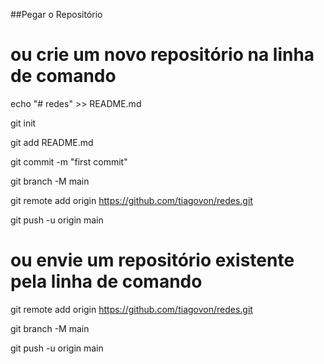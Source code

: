 ##Pegar o Repositório  

# ou crie um novo repositório na linha de comando
echo "# redes" >> README.md

git init

git add README.md

git commit -m "first commit"

git branch -M main

git remote add origin https://github.com/tiagovon/redes.git

git push -u origin main






# ou envie um repositório existente pela linha de comando
git remote add origin https://github.com/tiagovon/redes.git

git branch -M main

git push -u origin main
